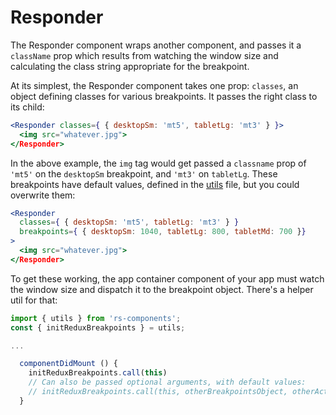 # Responder

The Responder component wraps another component, and passes it a `className` prop which results from watching the window size and calculating the class string appropriate for the breakpoint.

At its simplest, the Responder component takes one prop: `classes`, an object defining classes for various breakpoints. It passes the right class to its child:

```jsx
<Responder classes={ { desktopSm: 'mt5', tabletLg: 'mt3' } }>
  <img src="whatever.jpg">
</Responder>
```

In the above example, the `img` tag would get passed a `classname` prop of `'mt5'` on the `desktopSm` breakpoint, and `'mt3'` on `tabletLg`. These breakpoints have default values, defined in the [utils](./utils.js) file, but you could overwrite them:

```jsx
<Responder
  classes={ { desktopSm: 'mt5', tabletLg: 'mt3' } }
  breakpoints={ { desktopSm: 1040, tabletLg: 800, tabletMd: 700 }}
>
  <img src="whatever.jpg">
</Responder>
```

To get these working, the app container component of your app must watch the window size and dispatch it to the breakpoint object. There's a helper util for that:

```js
import { utils } from 'rs-components';
const { initReduxBreakpoints } = utils;

...

  componentDidMount () {
    initReduxBreakpoints.call(this)
    // Can also be passed optional arguments, with default values:
    // initReduxBreakpoints.call(this, otherBreakpointsObject, otherActionToDispatchOnWindowsizeChange, windowObject)
  }
```